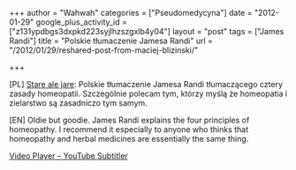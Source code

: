 +++
author = "Wahwah"
categories = ["Pseudomedycyna"]
date = "2012-01-29"
google_plus_activity_id = ["z131ypdbgs3dxpkd223syjlhzszgxlb4y04"]
layout = "post"
tags = ["James Randi"]
title = "Polskie tłumaczenie Jamesa Randi"
url = "/2012/01/29/reshared-post-from-maciej-blizinski/"

+++

[PL] [Stare ale jare][1]: Polskie tłumaczenie Jamesa Randi tłumaczącego cztery zasady homeopatii. Szczególnie polecam tym, którzy myślą że homeopatia i zielarstwo są zasadniczo tym samym.

[EN] Oldie but goodie. James Randi explains the four principles of homeopathy. I recommend it especially to anyone who thinks that homeopathy and herbal medicines are essentially the same thing.

[Video Player &#8211; YouTube Subtitler][2]

 [1]: http://blog.atopowe.pl/2008/07/20/james-randi-o-homeopatii-wersja-polska/ "James Randi o homeopatii"
 [2]: http://yt-subs.appspot.com/view?video=agd5dC1zdWJzcgwLEgVWaWRlbxjNNww